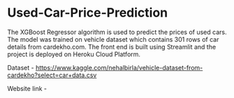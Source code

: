 # Used-Car-Price-Prediction

The XGBoost Regressor algorithm is used to predict the prices of used cars. The model was trained on vehicle dataset which contains 301 rows of car details from cardekho.com. The front end is built using Streamlit and the project is deployed on Heroku Cloud Platform.

Dataset - https://www.kaggle.com/nehalbirla/vehicle-dataset-from-cardekho?select=car+data.csv

Website link - 
